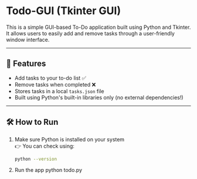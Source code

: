 # Todo-GUI (Tkinter GUI)
This is a simple GUI-based To-Do application built using Python and Tkinter. It allows users to easily add and remove tasks through a user-friendly window interface. 

---

## 🚀 Features

- Add tasks to your to-do list ✅
- Remove tasks when completed ❌
- Stores tasks in a local `tasks.json` file
- Built using Python's built-in libraries only (no external dependencies!)

---

## 🛠 How to Run

1. Make sure Python is installed on your system  
   👉 You can check using:
   ```bash
   python --version

2. Run the app
   python todo.py
